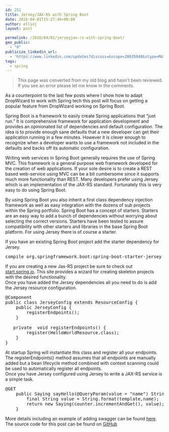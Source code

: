 ```yaml
---
id: 251
title: Jersey/JAX-RS with Spring Boot
date: 2016-04-01T15:27:46+00:00
author: ellinj
layout: post

permalink: /2016/04/01/jerseyjax-rs-with-spring-boot/
geo_public:
  - "0"
publicize_linkedin_url:
  - 'https://www.linkedin.com/updates?discuss=&scope=20835048&stype=M&topic=6121698664172843008&type=U&a=kJJg'
tags:
  - spring
---
```


>This page was converted from my old blog and hasn't been reviewed. If you see an error please let me know in the comments.

As a counterpoint to the last few posts where I show how to adapt DropWizard to work with Spring tech this post will focus on getting a popular feature from DropWizard working on Spring Boot.

Spring Boot is a framework to easily create Spring applications that &#8220;just run.&#8221; It is comprehensive framework for application development and provides an opinionated list of dependencies and default configuration. The idea is to provide enough sane defaults that a new developer can get their application running in a few minutes. However it is clever enough to recognize when a developer wants to use a framework not included in the defaults and backs off its automatic configuration.

Writing web services in Spring Boot generally requires the use of Spring MVC. This framework is a general purpose web framework developed for the creation of web applications. If your sole desire is to create a REST based web-service using MVC can be a bit cumbersome since it supports much more functionality than REST. Many developers prefer using Jersey which is an implementation of the JAX-RS standard. Fortunately this is very easy to do using Spring Boot.

By using Spring Boot you also inherit a first class dependency injection framework as well as easy integration with the dozens of sub projects within the Spring portfolio. Spring Boot has a concept of starters. Starters are an easy way to add a bunch of dependencies without worrying about selecting the correct versions. Starters have been tested to assure compatibility with other starters and libraries in the base Spring Boot platform. For using Jersey there is of course a starter.

If you have an existing Spring Boot project add the starter dependency for Jersey.

<pre>compile org.springframework.boot:spring-boot-starter-jersey 
</pre>

If you are creating a new Jax-RS project be sure to check out [start.spring.io](http://start.spring.io/). This site provides a wizard for creating skeleton projects with the desired functionality.  
Once you have added the Jersey dependencies all you need to do is add the Jersey resource configuration.

<pre>@Component
public class JerseyConfig extends ResourceConfig {
    public JerseyConfig {
        registerEndpoints();
    }

   private  void registerEndpoints() {
        register(HelloWorldResource.class);
    }
}</pre>

At startup Spring will instantiate this class and register all your endpoints. The registerEndpoints() method assumes that all endpoints are manually added but a bean lifecycle method combined with context scanning could be used to automatically register all endpoints.  
Once you have Jersey configured using Jersey to write a JAX-RS service is a simple task.

<pre>@GET
    public Saying sayHello(@QueryParam(value = "name") String name) {
        final String value = String.format(template,name);
        return new Saying(counter.incrementAndGet(), value);
    }
</pre>

More details including an example of adding swagger can be found [here](http://www.insaneprogramming.be/blog/2015/09/04/spring-jaxrs/).  
The source code for this post can be found on [GitHub](https://github.com/jeffellin/spring-jersey)  
</article>